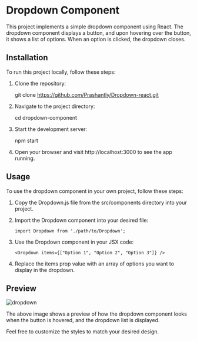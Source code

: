 
# Dropdown Component

This project implements a simple dropdown component using React. The dropdown component displays a button, and upon hovering over the button, it shows a list of options. When an option is clicked, the dropdown closes.




## Installation

To run this project locally, follow these steps:

1. Clone the repository:
   
   git clone <https://github.com/Prashantly/Dropdown-react.git>

2. Navigate to the project directory:

   cd dropdown-component

3. Start the development server:
   
   npm start

4. Open your browser and visit http://localhost:3000 to see the app running.
## Usage

To use the dropdown component in your own project, follow these steps:

1. Copy the Dropdown.js file from the src/components directory into your project.
2. Import the Dropdown component into your desired file:
   
   `import Dropdown from './path/to/Dropdown';`

3. Use the Dropdown component in your JSX code:

   `<Dropdown items={["Option 1", "Option 2", "Option 3"]} />`

4. Replace the items prop value with an array of options you want to display in the dropdown.
## Preview

![dropdown](https://github.com/Prashantly/ToDo_application/assets/99544800/5a38b9f2-7d6e-45d7-96ce-c1a04efa388e)

The above image shows a preview of how the dropdown component looks when the button is hovered, and the dropdown list is displayed.

Feel free to customize the styles to match your desired design.
